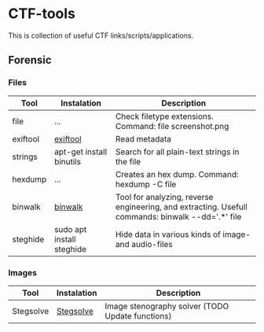 # CTF-tools

This is collection of useful CTF links/scripts/applications. 

## Forensic

### Files
| Tool | Instalation | Description |
|----------|------|-------------|
| file | ... | Check filetype extensions. Command: file screenshot.png  |
| exiftool | [exiftool](https://linoxide.com/linux-how-to/install-use-exiftool-linux-ubuntu-centos/) | Read metadata |
| strings | apt-get install binutils | Search for all plain-text strings in the file |
| hexdump | ... | Creates an hex dump. Command: hexdump -C file |
| binwalk | [binwalk](https://github.com/ReFirmLabs/binwalk) | Tool for analyzing, reverse engineering, and extracting. Usefull commands: binwalk --dd='.*' file |
| steghide | sudo apt install steghide | Hide data in various kinds of image- and audio-files |



### Images
| Tool | Instalation | Description |
|----------|------|-------------|
| Stegsolve | [Stegsolve](Forensic/Images/Stegsolve.jar) | Image stenography solver (TODO Update functions) |
